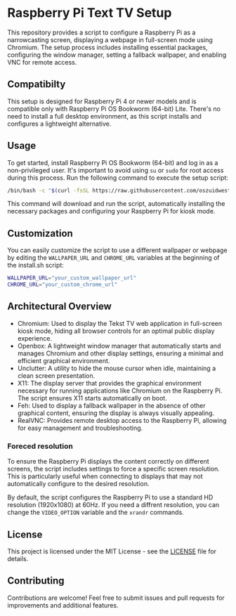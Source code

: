 # Raspberry Pi Text TV Setup

This repository provides a script to configure a Raspberry Pi as a narrowcasting screen, displaying a webpage in full-screen mode using Chromium. The setup process includes installing essential packages, configuring the window manager, setting a fallback wallpaper, and enabling VNC for remote access.

## Compatibilty 
This setup is designed for Raspberry Pi 4 or newer models and is compatible only with Raspberry Pi OS Bookworm (64-bit) Lite. There's no need to install a full desktop environment, as this script installs and configures a lightweight alternative.

## Usage
To get started, install Raspberry Pi OS Bookworm (64-bit) and log in as a non-privileged user. It's important to avoid using `su` or `sudo` for root access during this process. Run the following command to execute the setup script:

   ```bash
   /bin/bash -c "$(curl -fsSL https://raw.githubusercontent.com/oszuidwest/rpi-teksttv/main/install.sh)".
   ```

This command will download and run the script, automatically installing the necessary packages and configuring your Raspberry Pi for kiosk mode.

## Customization

You can easily customize the script to use a different wallpaper or webpage by editing the `WALLPAPER_URL` and `CHROME_URL` variables at the beginning of the install.sh script:

```bash
WALLPAPER_URL="your_custom_wallpaper_url"
CHROME_URL="your_custom_chrome_url"
```

## Architectural Overview

- Chromium: Used to display the Tekst TV web application in full-screen kiosk mode, hiding all browser controls for an optimal public display experience.
- Openbox: A lightweight window manager that automatically starts and manages Chromium and other display settings, ensuring a minimal and efficient graphical environment.
- Unclutter: A utility to hide the mouse cursor when idle, maintaining a clean screen presentation.
- X11: The display server that provides the graphical environment necessary for running applications like Chromium on the Raspberry Pi. The script ensures X11 starts automatically on boot.
- Feh: Used to display a fallback wallpaper in the absence of other graphical content, ensuring the display is always visually appealing.
- RealVNC: Provides remote desktop access to the Raspberry Pi, allowing for easy management and troubleshooting.

### Foreced resolution
To ensure the Raspberry Pi displays the content correctly on different screens, the script includes settings to force a specific screen resolution. This is particularly useful when connecting to displays that may not automatically configure to the desired resolution.

By default, the script configures the Raspberry Pi to use a standard HD resolution (1920x1080) at 60Hz. If you need a diffrent resolution, you can change the `VIDEO_OPTION` variable and the `xrandr` commands.

## License

This project is licensed under the MIT License - see the [LICENSE](LICENSE) file for details.

## Contributing

Contributions are welcome! Feel free to submit issues and pull requests for improvements and additional features.